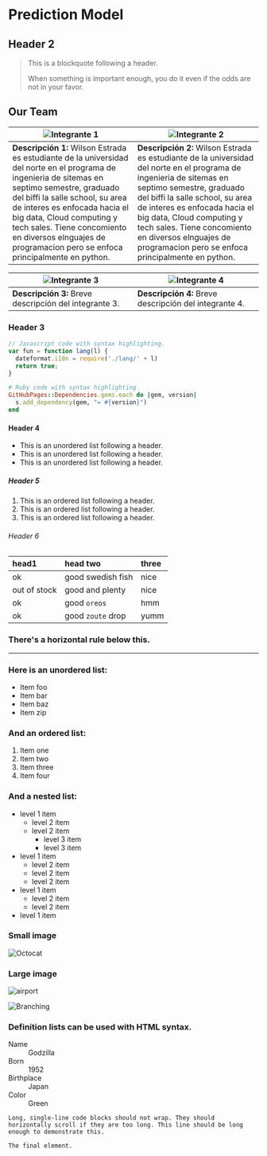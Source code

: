 # Prediction Model


## Header 2

> This is a blockquote following a header.
>
> When something is important enough, you do it even if the odds are not in your favor.
>

## Our Team

| ![Integrante 1](https://github.com/wilsone24/Optimization-Project/assets/118389840/6a3d8962-7ec5-44c3-a38a-c4cbc3db3f81)  | ![Integrante 2](https://github.com/wilsone24/Optimization-Project/assets/118389840/6a3d8962-7ec5-44c3-a38a-c4cbc3db3f81)  |
| --- | --- |
| **Descripción 1:** Wilson Estrada es estudiante de la universidad del norte en el programa de ingenieria de sitemas en septimo semestre, graduado del biffi la salle school, su area de interes es enfocada hacia el big data, Cloud computing y tech sales.  Tiene concomiento en diversos elnguajes de programacion pero se enfoca principalmente en python. | **Descripción 2:** Wilson Estrada es estudiante de la universidad del norte en el programa de ingenieria de sitemas en septimo semestre, graduado del biffi la salle school, su area de interes es enfocada hacia el big data, Cloud computing y tech sales.  Tiene concomiento en diversos elnguajes de programacion pero se enfoca principalmente en python. |

| ![Integrante 3](https://github.com/wilsone24/Optimization-Project/assets/118389840/6a3d8962-7ec5-44c3-a38a-c4cbc3db3f81)  | ![Integrante 4](https://github.com/wilsone24/Optimization-Project/assets/118389840/6a3d8962-7ec5-44c3-a38a-c4cbc3db3f81)  |
| --- | --- |
| **Descripción 3:** Breve descripción del integrante 3. | **Descripción 4:** Breve descripción del integrante 4. |



### Header 3

```js
// Javascript code with syntax highlighting.
var fun = function lang(l) {
  dateformat.i18n = require('./lang/' + l)
  return true;
}
```

```ruby
# Ruby code with syntax highlighting
GitHubPages::Dependencies.gems.each do |gem, version|
  s.add_dependency(gem, "= #{version}")
end
```

#### Header 4

*   This is an unordered list following a header.
*   This is an unordered list following a header.
*   This is an unordered list following a header.

##### Header 5

1.  This is an ordered list following a header.
2.  This is an ordered list following a header.
3.  This is an ordered list following a header.

###### Header 6

| head1        | head two          | three |
|:-------------|:------------------|:------|
| ok           | good swedish fish | nice  |
| out of stock | good and plenty   | nice  |
| ok           | good `oreos`      | hmm   |
| ok           | good `zoute` drop | yumm  |

### There's a horizontal rule below this.

* * *

### Here is an unordered list:

*   Item foo
*   Item bar
*   Item baz
*   Item zip

### And an ordered list:

1.  Item one
1.  Item two
1.  Item three
1.  Item four

### And a nested list:

- level 1 item
  - level 2 item
  - level 2 item
    - level 3 item
    - level 3 item
- level 1 item
  - level 2 item
  - level 2 item
  - level 2 item
- level 1 item
  - level 2 item
  - level 2 item
- level 1 item

### Small image

![Octocat](https://github.githubassets.com/images/icons/emoji/octocat.png)

### Large image
![airport](https://github.com/wilsone24/Optimization-Project/assets/118389840/6a3d8962-7ec5-44c3-a38a-c4cbc3db3f81)

![Branching](https://guides.github.com/activities/hello-world/branching.png)


### Definition lists can be used with HTML syntax.

<dl>
<dt>Name</dt>
<dd>Godzilla</dd>
<dt>Born</dt>
<dd>1952</dd>
<dt>Birthplace</dt>
<dd>Japan</dd>
<dt>Color</dt>
<dd>Green</dd>
</dl>

```
Long, single-line code blocks should not wrap. They should horizontally scroll if they are too long. This line should be long enough to demonstrate this.
```

```
The final element.
```
